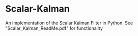 # Scalar-Kalman
An implementation of the Scalar Kalman Filter in Python. See "Scalar_Kalman_ReadMe.pdf" for functionality
